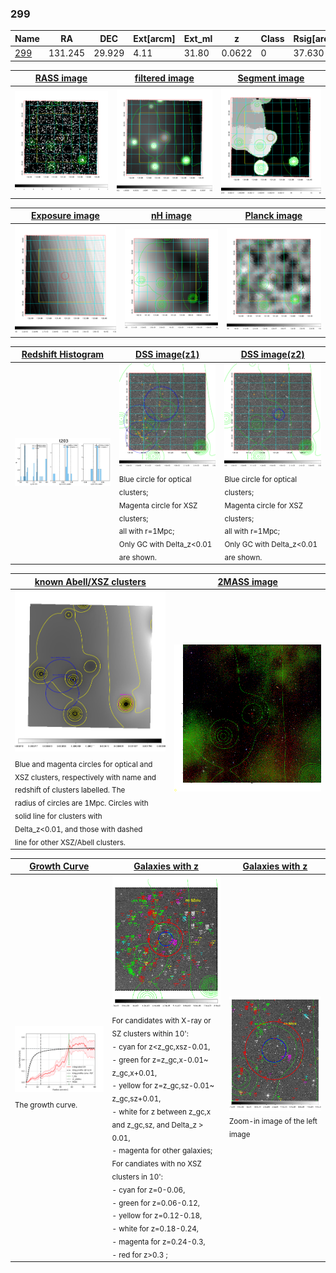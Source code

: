 <div STYLE="page-break-after: always;"></div>

### 299

|Name          |RA          |DEC      | Ext[arcm] | Ext_ml | z    | Class| Rsig[arcmin] | CRsig[c/s] | CR500[c/s] | R500[Mpc] |L500[erg/s]|F500[erg/s/cm^2]| M500[Msun]|Tx[keV]|beta|GC(XSZ,Delta_z<0.01)| GC(OPT,Delta_z<0.01)|GC|alias|
|--------------|------------|------------|---|---|-----------|--------|------|------|----|----|----|----|----|----|----|----|----|----|---|
|[299](script/299.md)     | 131.245       | 29.929       | 4.11    | 31.80   | 0.0622 | 0   | 37.630 |0.594 |0.535 |0.916 |9.024e+43 |9.692e-12 |2.320e+14 |3.670 |0.400 |-, |-, |-, |t203|

|[RASS image](../image/299/299_img.pdf)|[filtered image](../image/299/299_fil.pdf)|[Segment image](../image/299/299_seg.pdf)|
|-------------------|--------------------|-------------------|
| <img src="../image/299/299_img.png" width="300">  | <img src="../image/299/299_fil.png" width="300">   | <img src="../image/299/299_seg.png" width="300">  |

|[Exposure image](../image/299/299_mex.pdf)| [nH image](../image/299/299_nh.pdf)| [Planck image](../image/299/299_p.pdf)|
|-------------------|--------------------|-------------------|
|<img src="../image/299/299_mex.png" width="300">   | <img src="../image/299/299_nh.png" width="300">    | <img src="../image/299/299_p.png" width="300"> |

|[Redshift Histogram](../image/299/299_zg.pdf) | [DSS image(z1)](../image/299/299_dss_z1.pdf)      |  [DSS image(z2)](../image/299/299_dss_z2.pdf)    |
|-------------------|--------------------|-------------------|
|<img src="../image/299/299_zg.png" width="300"> |<img src="../image/299/299_dss_z1.png" width="300"> <sub><br>Blue circle for optical clusters; <br>Magenta circle for XSZ clusters; <br>all with r=1Mpc; <br>Only GC with Delta_z<0.01 are shown. </sub>| <img src="../image/299/299_dss_z2.png" width="300"><sub><br>Blue circle for optical clusters; <br>Magenta circle for XSZ clusters; <br>all with r=1Mpc; <br>Only GC with Delta_z<0.01 are shown. </sub> |

|[known Abell/XSZ clusters](../image/299/299_m.pdf) | [2MASS image](../image/299/299_2mass.pdf)      |
|-------------------|-------------------|
|<img src=../image/299/299_m.png width="300"> <sub><br>Blue and magenta circles for optical and <br>XSZ clusters, respectively with name and <br>redshift of clusters labelled. The <br>radius of circles are 1Mpc. Circles with <br>solid line for clusters with <br>Delta_z<0.01, and those with dashed <br>line for other XSZ/Abell clusters.        </sub>|<img src="../image/299/299_2mass.png" width="300">  |

|[Growth Curve](../image/299/299_gca_all.png) |[Galaxies with z](../image/299/299_opt_ned.pdf) |[Galaxies with z](../image/299/299_opt_ned_zoom.pdf) |
|-------------------|-------------------|-------------------|
| <img src="../image/299/299_gca_all.png" width="300"> <sub><br>The growth curve.</sub>| <img src=../image/299/299_opt_ned.png width="300"> <br><sub> For candidates with X-ray or SZ clusters within 10': <br> - cyan for z<z_gc,xsz-0.01, <br> - green for z=z_gc,x-0.01~ z_gc,x+0.01, <br> - yellow for z=z_gc,sz-0.01~ z_gc,sz+0.01, <br> - white for z between z_gc,x and z_gc,sz, and Delta_z > 0.01, <br> - magenta for other galaxies; <br>For candiates with no XSZ clusters in 10': <br> - cyan for z=0-0.06, <br> - green for z=0.06-0.12, <br> - yellow for z=0.12-0.18, <br> - white for z=0.18-0.24, <br> - magenta for z=0.24-0.3, <br> - red for z>0.3 ;  </sub>|<img src=../image/299/299_opt_ned_zoom.png width="300">  <br><sub> Zoom-in image of the left image</sub>|




